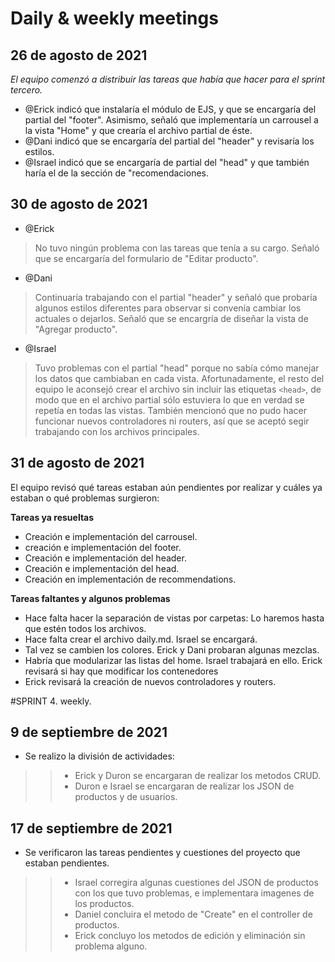 # Daily & weekly meetings

## 26 de agosto de 2021

*El equipo comenzó a distribuir las tareas que había que hacer para el sprint tercero.*


* @Erick indicó que instalaría el módulo de EJS, y que se encargaría del partial del "footer". Asimismo, señaló que implementaría un carrousel a la vista "Home" y que crearía el archivo partial de éste. 
* @Dani indicó que se encargaría del partial del "header" y revisaría los estilos. 
* @Israel indicó que se encargaría de partial del "head" y que también haría el de la sección de "recomendaciones.


## 30 de agosto de 2021

* @Erick
>No tuvo ningún problema con las tareas que tenía a su cargo. Señaló que se encargaría del formulario
de "Editar producto".

* @Dani
>Continuaría trabajando con el partial "header" y señaló que probaría algunos
estilos diferentes para observar si convenía cambiar los actuales o dejarlos.
Señaló que se encargría de diseñar la vista de "Agregar producto".

* @Israel
>Tuvo problemas con el partial "head" porque no sabía cómo manejar los datos 
que cambiaban en cada vista. Afortunadamente, el resto del equipo le aconsejó
crear el archivo sin incluir las etiquetas `<head>`, de modo que en el archivo 
partial sólo estuviera lo que en verdad se repetía en todas las vistas.
También mencionó que no pudo hacer funcionar nuevos controladores ni routers, así 
que se aceptó segir trabajando con los archivos principales. 

## 31 de agosto de 2021

El equipo revisó qué tareas estaban aún pendientes por realizar y cuáles ya estaban o 
qué problemas surgieron:

**Tareas ya resueltas**
* Creación e implementación del carrousel.
* creación e implementación del footer.
* Creación e implementación del header.
* Creación e implementación del head.
* Creación en implementación de recommendations. 

**Tareas faltantes y algunos problemas**
* Hace falta hacer la separación de vistas por carpetas: Lo haremos hasta que estén todos los archivos. 
* Hace falta crear el archivo daily.md. Israel se encargará.
* Tal vez se cambien los colores. Erick y Dani probaran algunas mezclas.
* Habría que modularizar las listas del home. Israel trabajará en ello. Erick revisará si hay que modificar los contenedores
* Erick revisará la creación de nuevos controladores y routers. 

#SPRINT 4. weekly.

##  9 de septiembre de 2021
* Se realizo la división de actividades: 
>> * Erick y Duron se encargaran de realizar los metodos CRUD.
>> * Duron e Israel se encargaran de realizar los JSON de productos y de usuarios. 

##  17 de septiembre de 2021
* Se verificaron las tareas pendientes y cuestiones del proyecto que estaban pendientes.
>>* Israel corregira algunas cuestiones del JSON de productos con los que tuvo problemas, e implementara imagenes de los productos.
>>* Daniel concluira el metodo de "Create" en el controller de productos.
>>* Erick concluyo los metodos de edición y eliminación sin problema alguno. 